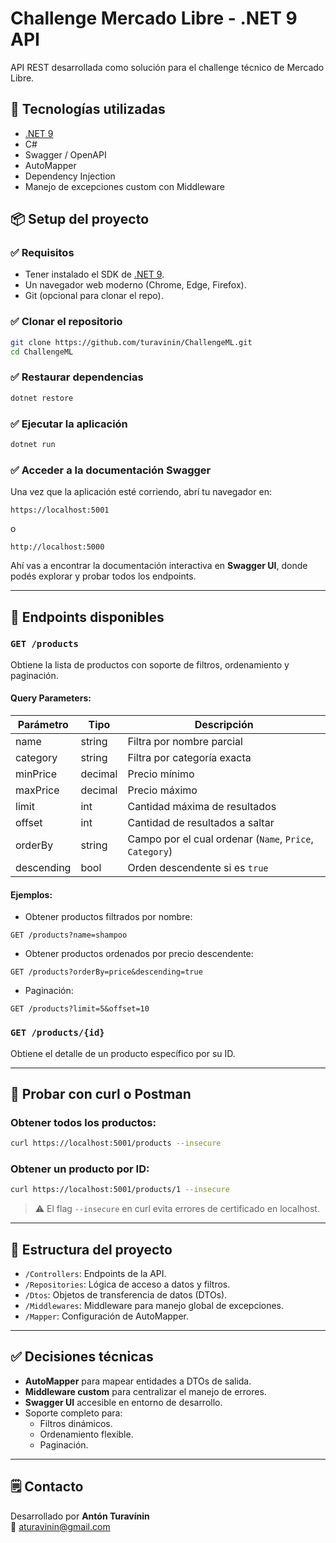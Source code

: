 
# Challenge Mercado Libre - .NET 9 API

API REST desarrollada como solución para el challenge técnico de Mercado Libre.

## 🚀 Tecnologías utilizadas

- [.NET 9](https://learn.microsoft.com/en-us/dotnet/core/whats-new/dotnet-9)
- C#
- Swagger / OpenAPI
- AutoMapper
- Dependency Injection
- Manejo de excepciones custom con Middleware

## 📦 Setup del proyecto

### ✅ Requisitos
- Tener instalado el SDK de [.NET 9](https://dotnet.microsoft.com/en-us/download/dotnet/9.0).
- Un navegador web moderno (Chrome, Edge, Firefox).
- Git (opcional para clonar el repo).

### ✅ Clonar el repositorio
```bash
git clone https://github.com/turavinin/ChallengeML.git
cd ChallengeML
```

### ✅ Restaurar dependencias
```bash
dotnet restore
```

### ✅ Ejecutar la aplicación
```bash
dotnet run
```

### ✅ Acceder a la documentación Swagger
Una vez que la aplicación esté corriendo, abrí tu navegador en:

```
https://localhost:5001
```
o
```
http://localhost:5000
```

Ahí vas a encontrar la documentación interactiva en **Swagger UI**, donde podés explorar y probar todos los endpoints.

---

## 📌 Endpoints disponibles

### `GET /products`
Obtiene la lista de productos con soporte de filtros, ordenamiento y paginación.

#### Query Parameters:
| Parámetro  | Tipo    | Descripción |
|------------|---------|-------------|
| name       | string  | Filtra por nombre parcial |
| category   | string  | Filtra por categoría exacta |
| minPrice   | decimal | Precio mínimo |
| maxPrice   | decimal | Precio máximo |
| limit      | int     | Cantidad máxima de resultados |
| offset     | int     | Cantidad de resultados a saltar |
| orderBy    | string  | Campo por el cual ordenar (`Name`, `Price`, `Category`) |
| descending | bool    | Orden descendente si es `true` |

#### Ejemplos:
- Obtener productos filtrados por nombre:
```
GET /products?name=shampoo
```
- Obtener productos ordenados por precio descendente:
```
GET /products?orderBy=price&descending=true
```
- Paginación:
```
GET /products?limit=5&offset=10
```

### `GET /products/{id}`
Obtiene el detalle de un producto específico por su ID.

---

## 🧪 Probar con curl o Postman

### Obtener todos los productos:
```bash
curl https://localhost:5001/products --insecure
```

### Obtener un producto por ID:
```bash
curl https://localhost:5001/products/1 --insecure
```

> ⚠️ El flag `--insecure` en curl evita errores de certificado en localhost.

---

## 🧰 Estructura del proyecto

- `/Controllers`: Endpoints de la API.
- `/Repositories`: Lógica de acceso a datos y filtros.
- `/Dtos`: Objetos de transferencia de datos (DTOs).
- `/Middlewares`: Middleware para manejo global de excepciones.
- `/Mapper`: Configuración de AutoMapper.

---

## ✅ Decisiones técnicas

- **AutoMapper** para mapear entidades a DTOs de salida.
- **Middleware custom** para centralizar el manejo de errores.
- **Swagger UI** accesible en entorno de desarrollo.
- Soporte completo para:
  - Filtros dinámicos.
  - Ordenamiento flexible.
  - Paginación.

---

## 🗒️ Contacto

Desarrollado por **Antón Turavínin**  
📧 [aturavinin@gmail.com](mailto:aturavinin@gmail.com)
